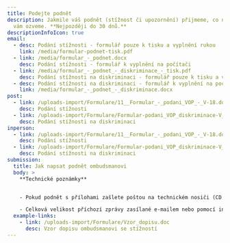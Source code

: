 ```yaml
---
title: Podejte podnět
description: Jakmile váš podnět (stížnost či upozornění) přijmeme, co nejdřív se
  vám ozveme. **Nejpozději do 30 dnů.**
descriptionInfoIcon: true
email:
  - desc: Podání stížnosti - formulář pouze k tisku a vyplnění rukou
    link: /media/formular-podnet-tisk.pdf
  - link: /media/formular_-_podnet.docx
    desc: Podání stížnosti - formulář k vyplnění na počítači
  - link: /media/formular_-_podnet_-_diskriminace_-_tisk.pdf
    desc: Podání stížnosti na diskriminaci - formulář pouze k tisku a vyplnění rukou
  - desc: Podání stížnosti na diskriminaci - formulář k vyplnění na počítači
    link: /media/formular_-_podnet_-_diskriminace.docx
post:
  - link: /uploads-import/Formulare/11__Formular_-_podani_VOP_-_V-18.doc
    desc: Podání stížnosti
  - link: /uploads-import/Formulare/Formular-podani_VOP_diskriminace-V_18.doc
    desc: Podání stížnosti na diskriminaci
inperson:
  - link: /uploads-import/Formulare/11__Formular_-_podani_VOP_-_V-18.doc
    desc: Podání stížnosti
  - link: /uploads-import/Formulare/Formular-podani_VOP_diskriminace-V_18.doc
    desc: Podání stížnosti na diskriminaci
submission:
  title: Jak napsat podnět ombudsmanovi
  body: >
    **Technické poznámky**


    - Pokud podnět s přílohami zašlete poštou na technickém nosiči (CD ROM, Flash Disk), bude vám vrácen jen na výslovné požádání. Při osobním doručení vám nosič obratem vrátíme, pouze si zkopírujeme příslušné dokumenty do datového úložiště podatelny.

    - Celková velikost příchozí zprávy zasílané e-mailem nebo pomocí interaktivního on-line formuláře je omezena na maximálně 20 MB. Zvažte tedy, jaké přílohy s podnětem zaslat a jestli není možné soubory zmenšit. Stejné pravidlo o maximální velikosti platí i pro dokumenty osobně předávané k nahrání na podatelně.
  example-links:
    - link: /uploads-import/Formulare/Vzor_dopisu.doc
      desc: Vzor dopisu ombudsmanovi se stížností
---
```


